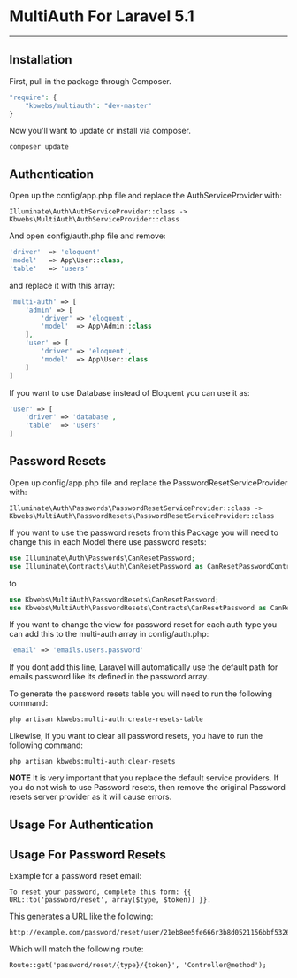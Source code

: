 # MultiAuth For Laravel 5.1
---
## Installation
First, pull in the package through Composer.
```PHP
"require": {
    "kbwebs/multiauth": "dev-master"
}
```
Now you'll want to update or install via composer.
```
composer update
```
## Authentication
Open up the config/app.php file and replace the AuthServiceProvider with:
```
Illuminate\Auth\AuthServiceProvider::class -> Kbwebs\MultiAuth\AuthServiceProvider::class
```
And open config/auth.php file and remove:
```PHP
'driver'  => 'eloquent'
'model'   => App\User::class,
'table'   => 'users'
```
and replace it with this array:
```PHP
'multi-auth' => [
    'admin' => [
        'driver' => 'eloquent',
        'model'  => App\Admin::class
    ],
    'user' => [
        'driver' => 'eloquent',
        'model'  => App\User::class
    ]
]
```
If you want to use Database instead of Eloquent you can use it as:
```PHP
'user' => [
    'driver' => 'database',
    'table'  => 'users'
]
```
## Password Resets
Open up config/app.php file and replace the PasswordResetServiceProvider with:
```
Illuminate\Auth\Passwords\PasswordResetServiceProvider::class -> Kbwebs\MultiAuth\PasswordResets\PasswordResetServiceProvider::class
```
If you  want to use the password resets from this Package you will need to change this in each Model there use password resets:
```PHP
use Illuminate\Auth\Passwords\CanResetPassword;
use Illuminate\Contracts\Auth\CanResetPassword as CanResetPasswordContract;
```
to
```PHP
use Kbwebs\MultiAuth\PasswordResets\CanResetPassword;
use Kbwebs\MultiAuth\PasswordResets\Contracts\CanResetPassword as CanResetPasswordContract;
```
If you want to change the view for password reset for each auth type you can add this to the multi-auth array in config/auth.php:
```PHP
'email' => 'emails.users.password'
```
If you dont add this line, Laravel will automatically use the default path for emails.password like its defined in the password array.

To generate the password resets table you will need to run the following command:
```
php artisan kbwebs:multi-auth:create-resets-table
```
Likewise, if you want to clear all password resets, you have to run the following command:
```
php artisan kbwebs:multi-auth:clear-resets
```

**NOTE** It is very important that you replace the default service providers. 
If you do not wish to use Password resets, then remove the original Password resets server provider as it will cause errors.

## Usage For Authentication


## Usage For Password Resets
Example for a password reset email:
```
To reset your password, complete this form: {{ URL::to('password/reset', array($type, $token)) }}.
```
This generates a URL like the following:
```
http://example.com/password/reset/user/21eb8ee5fe666r3b8d0521156bbf53266bnca572
```
Which will match the following route:
```
Route::get('password/reset/{type}/{token}', 'Controller@method');
```
